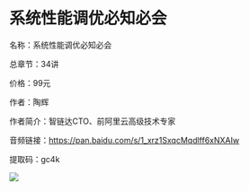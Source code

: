 # 系统性能调优必知必会

名称：系统性能调优必知必会

总章节：34讲

价格：99元

作者：陶辉

作者简介：智链达CTO、前阿里云高级技术专家

音频链接：https://pan.baidu.com/s/1_xrz1SxqcMqdlff6xNXAIw

提取码：gc4k

![](https://static001.geekbang.org/resource/image/d5/8d/d515332a57d22bd538dd8b6e2a2ae38d.jpg)

